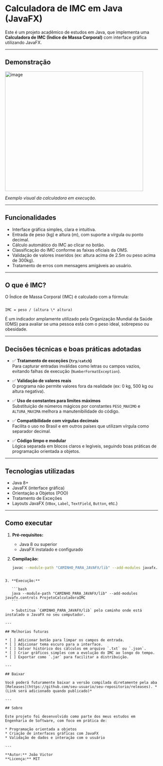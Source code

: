 # Calculadora de IMC em Java (JavaFX)

Este é um projeto acadêmico de estudos em Java, que implementa uma **Calculadora de IMC (Índice de Massa Corporal)** com interface gráfica utilizando JavaFX.

---

## Demonstração

<img width="455" height="395" alt="image" src="https://github.com/user-attachments/assets/2243481a-2048-4d80-a7b7-e87e8aa93b2c" />


*Exemplo visual da calculadora em execução.*

---

## Funcionalidades

- Interface gráfica simples, clara e intuitiva.
- Entrada de peso (kg) e altura (m), com suporte a vírgula ou ponto decimal.
- Cálculo automático do IMC ao clicar no botão.
- Classificação do IMC conforme as faixas oficiais da OMS.
- Validação de valores inseridos (ex: altura acima de 2.5m ou peso acima de 300kg).
- Tratamento de erros com mensagens amigáveis ao usuário.

---

## O que é IMC?

O Índice de Massa Corporal (IMC) é calculado com a fórmula:

```

IMC = peso / (altura \* altura)

````

É um indicador amplamente utilizado pela Organização Mundial da Saúde (OMS) para avaliar se uma pessoa está com o peso ideal, sobrepeso ou obesidade.

---

## Decisões técnicas e boas práticas adotadas

- ✅ **Tratamento de exceções (`try/catch`)**  
  Para capturar entradas inválidas como letras ou campos vazios, evitando falhas de execução (`NumberFormatException`).

- ✅ **Validação de valores reais**  
  O programa não permite valores fora da realidade (ex: 0 kg, 500 kg ou altura negativa).

- ✅ **Uso de constantes para limites máximos**  
  Substituição de números mágicos por constantes `PESO_MAXIMO` e `ALTURA_MAXIMA` melhora a manutenibilidade do código.

- ✅ **Compatibilidade com vírgulas decimais**  
  Facilita o uso no Brasil e em outros países que utilizam vírgula como separador decimal.

- ✅ **Código limpo e modular**  
  Lógica separada em blocos claros e legíveis, seguindo boas práticas de programação orientada a objetos.

---

## Tecnologias utilizadas

- Java 8+
- JavaFX (interface gráfica)
- Orientação a Objetos (POO)
- Tratamento de Exceções
- Layouts JavaFX (`VBox`, `Label`, `TextField`, `Button`, etc.)

---

## Como executar

1. **Pré-requisitos:**
   - Java 8 ou superior
   - JavaFX instalado e configurado

2. **Compilação:**
   ```bash
   javac --module-path "CAMINHO_PARA_JAVAFX/lib" --add-modules javafx.controls ProjetoCalculadoraIMC.java
````

3. **Execução:**

   ```bash
   java --module-path "CAMINHO_PARA_JAVAFX/lib" --add-modules javafx.controls ProjetoCalculadoraIMC
   ```

   > Substitua `CAMINHO_PARA_JAVAFX/lib` pelo caminho onde está instalado o JavaFX no seu computador.

---

## Melhorias futuras

* [ ] Adicionar botão para limpar os campos de entrada.
* [ ] Adicionar tema escuro para a interface.
* [ ] Salvar histórico dos cálculos em arquivo `.txt` ou `.json`.
* [ ] Criar gráficos simples com a evolução do IMC ao longo do tempo.
* [ ] Exportar como `.jar` para facilitar a distribuição.

---

## Baixar

Você poderá futuramente baixar a versão compilada diretamente pela aba [Releases](https://github.com/seu-usuario/seu-repositorio/releases). *(Link será adicionado quando publicado)*

---

## Sobre

Este projeto foi desenvolvido como parte dos meus estudos em Engenharia de Software, com foco em prática de:

* Programação orientada a objetos
* Criação de interfaces gráficas com JavaFX
* Validação de dados e interação com o usuário

---

**Autor:** João Victor
**Licença:** MIT

